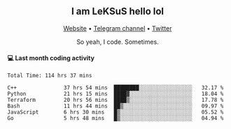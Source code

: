 <h2 align="center">I am LeKSuS hello lol</h2>
<div align="center">
  <a href="https://leksus.net">Website</a> •
  <a href="https://t.me/leksus_was_here">Telegram channel</a> •
  <a href="https://twitter.com/___LeKSuS___">Twitter</a>
</div>
<p align="center">So yeah, I code. Sometimes.</p>

#### :computer: Last month coding activity
<!--START_SECTION:waka-->

```text
Total Time: 114 hrs 37 mins

C++               37 hrs 54 mins  ████████░░░░░░░░░░░░░░░░░   32.17 %
Python            21 hrs 15 mins  ████▓░░░░░░░░░░░░░░░░░░░░   18.04 %
Terraform         20 hrs 56 mins  ████▒░░░░░░░░░░░░░░░░░░░░   17.78 %
Bash              11 hrs 44 mins  ██▒░░░░░░░░░░░░░░░░░░░░░░   09.97 %
JavaScript        6 hrs 30 mins   █▒░░░░░░░░░░░░░░░░░░░░░░░   05.52 %
Go                5 hrs 48 mins   █▒░░░░░░░░░░░░░░░░░░░░░░░   04.94 %
```

<!--END_SECTION:waka-->

<!-- flag{4_l0t_0f_1nter35t1ng_th1ng5_4r3_1n_publ1c_d0m41n} -->
